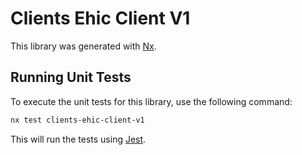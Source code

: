 # Clients Ehic Client V1

This library was generated with [Nx](https://nx.dev).

## Running Unit Tests

To execute the unit tests for this library, use the following command:

```bash
nx test clients-ehic-client-v1
```

This will run the tests using [Jest](https://jestjs.io).